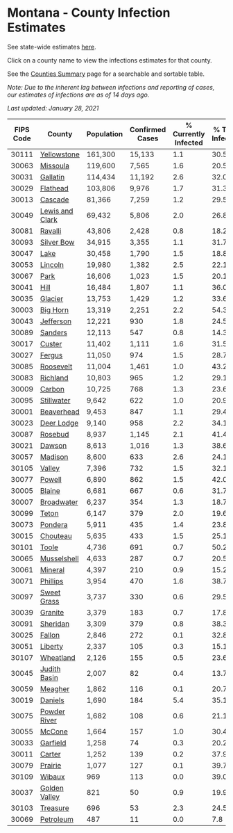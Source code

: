 # Montana - County Infection Estimates

See state-wide estimates [here](/infections/us-mt).

Click on a county name to view the infections estimates for that county.

See the [Counties Summary](/infections/summary-counties) page for a searchable and sortable table.

*Note: Due to the inherent lag between infections and reporting of cases, our estimates of infections are as of 14 days ago.*

*Last updated: January 28, 2021*

|   FIPS Code |                             County |   Population |   Confirmed Cases |   % Currently Infected |   % Total Infected |
|-------------|------------------------------------|--------------|-------------------|------------------------|--------------------|
|       30111 |         [Yellowstone](yellowstone) |      161,300 |            15,133 |                    1.1 |               30.5 |
|       30063 |               [Missoula](missoula) |      119,600 |             7,565 |                    1.6 |               20.5 |
|       30031 |               [Gallatin](gallatin) |      114,434 |            11,192 |                    2.6 |               32.0 |
|       30029 |               [Flathead](flathead) |      103,806 |             9,976 |                    1.7 |               31.3 |
|       30013 |                 [Cascade](cascade) |       81,366 |             7,259 |                    1.2 |               29.5 |
|       30049 | [Lewis and Clark](lewis-and-clark) |       69,432 |             5,806 |                    2.0 |               26.8 |
|       30081 |                 [Ravalli](ravalli) |       43,806 |             2,428 |                    0.8 |               18.2 |
|       30093 |           [Silver Bow](silver-bow) |       34,915 |             3,355 |                    1.1 |               31.7 |
|       30047 |                       [Lake](lake) |       30,458 |             1,790 |                    1.5 |               18.8 |
|       30053 |                 [Lincoln](lincoln) |       19,980 |             1,382 |                    2.5 |               22.1 |
|       30067 |                       [Park](park) |       16,606 |             1,023 |                    1.5 |               20.1 |
|       30041 |                       [Hill](hill) |       16,484 |             1,807 |                    1.1 |               36.0 |
|       30035 |                 [Glacier](glacier) |       13,753 |             1,429 |                    1.2 |               33.6 |
|       30003 |               [Big Horn](big-horn) |       13,319 |             2,251 |                    2.2 |               54.3 |
|       30043 |             [Jefferson](jefferson) |       12,221 |               930 |                    1.8 |               24.5 |
|       30089 |                 [Sanders](sanders) |       12,113 |               547 |                    0.8 |               14.3 |
|       30017 |                   [Custer](custer) |       11,402 |             1,111 |                    1.6 |               31.5 |
|       30027 |                   [Fergus](fergus) |       11,050 |               974 |                    1.5 |               28.7 |
|       30085 |             [Roosevelt](roosevelt) |       11,004 |             1,461 |                    1.0 |               43.2 |
|       30083 |               [Richland](richland) |       10,803 |               965 |                    1.2 |               29.1 |
|       30009 |                   [Carbon](carbon) |       10,725 |               768 |                    1.3 |               23.6 |
|       30095 |           [Stillwater](stillwater) |        9,642 |               622 |                    1.0 |               20.9 |
|       30001 |           [Beaverhead](beaverhead) |        9,453 |               847 |                    1.1 |               29.4 |
|       30023 |           [Deer Lodge](deer-lodge) |        9,140 |               958 |                    2.2 |               34.1 |
|       30087 |                 [Rosebud](rosebud) |        8,937 |             1,145 |                    2.1 |               41.4 |
|       30021 |                   [Dawson](dawson) |        8,613 |             1,016 |                    1.3 |               38.6 |
|       30057 |                 [Madison](madison) |        8,600 |               633 |                    2.6 |               24.1 |
|       30105 |                   [Valley](valley) |        7,396 |               732 |                    1.5 |               32.1 |
|       30077 |                   [Powell](powell) |        6,890 |               862 |                    1.5 |               42.0 |
|       30005 |                   [Blaine](blaine) |        6,681 |               667 |                    0.6 |               31.7 |
|       30007 |           [Broadwater](broadwater) |        6,237 |               354 |                    1.3 |               18.7 |
|       30099 |                     [Teton](teton) |        6,147 |               379 |                    2.0 |               19.6 |
|       30073 |                 [Pondera](pondera) |        5,911 |               435 |                    1.4 |               23.8 |
|       30015 |               [Chouteau](chouteau) |        5,635 |               433 |                    1.5 |               25.1 |
|       30101 |                     [Toole](toole) |        4,736 |               691 |                    0.7 |               50.2 |
|       30065 |         [Musselshell](musselshell) |        4,633 |               287 |                    0.7 |               20.5 |
|       30061 |                 [Mineral](mineral) |        4,397 |               210 |                    0.9 |               15.2 |
|       30071 |               [Phillips](phillips) |        3,954 |               470 |                    1.6 |               38.7 |
|       30097 |         [Sweet Grass](sweet-grass) |        3,737 |               330 |                    0.6 |               29.5 |
|       30039 |                 [Granite](granite) |        3,379 |               183 |                    0.7 |               17.8 |
|       30091 |               [Sheridan](sheridan) |        3,309 |               379 |                    0.8 |               38.3 |
|       30025 |                   [Fallon](fallon) |        2,846 |               272 |                    0.1 |               32.8 |
|       30051 |                 [Liberty](liberty) |        2,337 |               105 |                    0.3 |               15.1 |
|       30107 |             [Wheatland](wheatland) |        2,126 |               155 |                    0.5 |               23.6 |
|       30045 |       [Judith Basin](judith-basin) |        2,007 |                82 |                    0.4 |               13.7 |
|       30059 |                 [Meagher](meagher) |        1,862 |               116 |                    0.1 |               20.7 |
|       30019 |                 [Daniels](daniels) |        1,690 |               184 |                    5.4 |               35.1 |
|       30075 |       [Powder River](powder-river) |        1,682 |               108 |                    0.6 |               21.1 |
|       30055 |                   [McCone](mccone) |        1,664 |               157 |                    1.0 |               30.4 |
|       30033 |               [Garfield](garfield) |        1,258 |                74 |                    0.3 |               20.2 |
|       30011 |                   [Carter](carter) |        1,252 |               139 |                    0.2 |               37.9 |
|       30079 |                 [Prairie](prairie) |        1,077 |               127 |                    0.1 |               39.7 |
|       30109 |                   [Wibaux](wibaux) |          969 |               113 |                    0.0 |               39.0 |
|       30037 |     [Golden Valley](golden-valley) |          821 |                50 |                    0.9 |               19.9 |
|       30103 |               [Treasure](treasure) |          696 |                53 |                    2.3 |               24.5 |
|       30069 |             [Petroleum](petroleum) |          487 |                11 |                    0.0 |                7.8 |